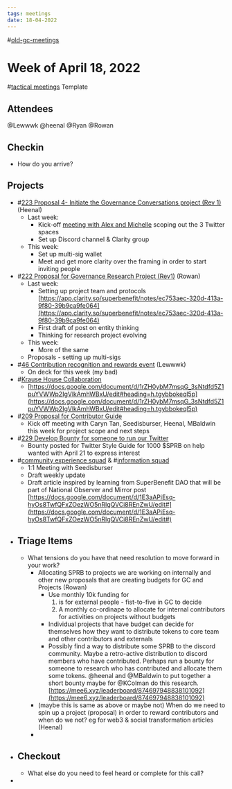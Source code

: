 ```yaml
---
tags: meetings
date: 18-04-2022
---
```

#[old-gc-meetings](/notes/general-circle/old-gc-meetings/old-gc-meetings.md) 


# Week of April 18, 2022
#[tactical meetings](/notes/archive/clarity/Tags/tactical%20meetings.md) Template

## Attendees
@Lewwwk @heenal @Ryan  @Rowan  
## Checkin
- How do you arrive?


## Projects
- #[223 Proposal 4- Initiate the Governance Conversations project (Rev 1)](223%20Proposal%204-%20Initiate%20the%20Governance%20Conversations%20project%20(Rev%201))(Heenal)
	- Last week:
		- Kick-off [meeting with Alex and Michelle](https://app.clarity.so/superbenefit/notes/19d315c6-8f0f-4881-97ac-a231c0dfb29b) scoping out the 3 Twitter spaces
		- Set up Discord channel & Clarity group
	- This week:
		- Set up multi-sig wallet
		- Meet and get more clarity over the framing in order to start inviting people
- #[222 Proposal for Governance Research Project (Rev1)](222%20Proposal%20for%20Governance%20Research%20Project%20(Rev1)) (Rowan)
	- Last week: 
		- Setting up project team and protocols [https://app.clarity.so/superbenefit/notes/ec753aec-320d-413a-9f80-39b9ca9fe064](https://app.clarity.so/superbenefit/notes/ec753aec-320d-413a-9f80-39b9ca9fe064) 
		- First draft of post on entity thinking 
		- Thinking for research project evolving 
	- This week: 
		- More of the same 
	- Proposals - setting up multi-sigs
- #[46 Contribution recognition and rewards event](46%20Contribution%20recognition%20and%20rewards%20event) (Lewwwk)
	- On deck for this week (my bad)
- #[Krause House Collaboration](Krause%20House%20Collaboration) 
	- [https://docs.google.com/document/d/1rZH0ybM7msqG_3sNtdfd5Z1puYVWWp2IgVlkAmhWBxU/edit#heading=h.tgybbokeql5p](https://docs.google.com/document/d/1rZH0ybM7msqG_3sNtdfd5Z1puYVWWp2IgVlkAmhWBxU/edit#heading=h.tgybbokeql5p) 
- #[209 Proposal for Contributor Guide](209%20Proposal%20for%20Contributor%20Guide) 
	- Kick off meeting with Caryn Tan, Seedisburser, Heenal, MBaldwin this week for project scope and next steps
- #[229 Develop Bounty for someone to run our Twitter ](229%20Develop%20Bounty%20for%20someone%20to%20run%20our%20Twitter%20) 
	- Bounty posted for Twitter Style Guide for 1000 $SPRB on help wanted with April 21 to express interest
- #[community experience squad](/notes/archive/clarity/Tags/community%20experience%20squad.md) & #[information squad](/notes/archive/clarity/Tags/information%20squad.md) 
	- 1:1 Meeting with Seedisburser
	- Draft weekly update
	- Draft article inspired by learning from SuperBenefit DAO that will be part of National Observer and Mirror post [https://docs.google.com/document/d/1E3aAPiEsq-hyOs8TwfQFxZOezWO5nRlgQVCi8REnZwU/edit#](https://docs.google.com/document/d/1E3aAPiEsq-hyOs8TwfQFxZOezWO5nRlgQVCi8REnZwU/edit#) 
- ## Triage Items
	- What tensions do you have that need resolution to move forward in your work?
		- Allocating SPRB to projects we are working on internally and other new proposals that are creating budgets for GC and Projects (Rowan)
			- Use monthly 10k funding for
				1.  is for external people - fist-to-five in GC to decide 
				2. A monthly co-ordinape to allocate for internal contributors for activities on projects without budgets 
			- Individual projects that have budget can decide for themselves how they want to distribute tokens to core team and other contributors and externals 
			- Possibly find a way to distribute some SPRB to the discord community. Maybe a retro-active distribution to discord members who have contributed. Perhaps run a bounty for someone to research who has contributed and allocate them some tokens. @heenal and @MBaldwin to put together a short bounty maybe for @KColman do this research.  [https://mee6.xyz/leaderboard/874697948838101092](https://mee6.xyz/leaderboard/874697948838101092) 
		- (maybe this is same as above or maybe not) When do we need to spin up a project (proposal) in order to reward contributors and when do we not? eg for web3 & social transformation articles (Heenal)
		- 
- ## Checkout
	- What else do you need to feel heard or complete for this call? 
- 
